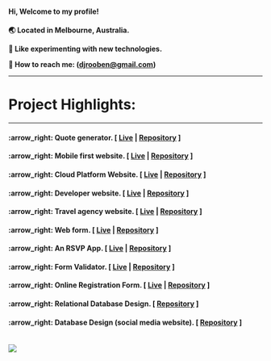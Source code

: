 <h4>Hi, Welcome to my profile!<h4>

:earth_asia: Located in Melbourne, Australia.<br>

:art: Like experimenting with new technologies.<br>

:postbox: How to reach me: (djrooben@gmail.com)
<hr>
<h1>Project Highlights:</h1>
<hr>
<h4>:arrow_right: Quote generator. [ <a href="https://rooben-s.github.io/Random_quote_generator-techdegree/" >Live</a> | <a href="https://github.com/Rooben-s/Random_quote_generator-techdegree" target="_blank">Repository</a> ]</h4>
<h4>:arrow_right: Mobile first website. [ <a href="https://rooben-s.github.io/responsive-layout/">Live</a> | <a href="https://github.com/Rooben-s/techdegree-project-2-mobile-first" target="_blank">Repository</a> ]</h4>
<h4>:arrow_right: Cloud Platform Website. [ <a href="https://rooben-s.github.io/Kuber-Cloud/">Live</a> | <a href="https://github.com/Rooben-s/Kuber-Cloud" target="_blank">Repository</a> ]</h4>
<h4>:arrow_right: Developer website. [ <a href="https://rooben-s.github.io/dev-website/" target="_blank">Live</a> | <a href="https://github.com/Rooben-s/dev-website" target="_blank">Repository</a> ]</h4> 
<h4>:arrow_right: Travel agency website. [ <a href="https://rooben-s.github.io/Voyager/" target="_blank">Live</a> | <a href="https://github.com/Rooben-s/Voyager" target="_blank">Repository</a> ]</h4> 
<h4>:arrow_right: Web form. [ <a href="https://rooben-s.github.io/online-form/" target="_blank">Live</a> | <a href="https://github.com/Rooben-s/online-form" target="_blank">Repository</a> ]</h4>
<h4>:arrow_right: An RSVP App. [ <a href="https://rooben-s.github.io/DOM-Scripting-from-Treehouse/" target="_blank">Live</a> | <a href="https://github.com/Rooben-s/DOM-Scripting-from-Treehouse" target="_blank">Repository</a> ]</h4>
<h4>:arrow_right: Form Validator. [ <a href="https://rooben-s.github.io/form-validator/" target="_blank">Live</a> | <a href="https://github.com/Rooben-s/form-validator" target="_blank">Repository</a> ]</h4>
<h4>:arrow_right: Online Registration Form. [ <a href="https://rooben-s.github.io/techdegree-project-3-rooben/" target="_blank">Live</a> | <a href="https://github.com/Rooben-s/techdegree-project-3-rooben" target="_blank">Repository</a> ]</h4>
<h4>:arrow_right: Relational Database Design. [ <a href="https://github.com/Rooben-s/Relational-Database-Design" target="_blank">Repository</a> ]</h4>
<h4>:arrow_right: Database Design (social media website). [ <a href="https://github.com/Rooben-s/Database-Design-social-media-website-" target="_blank">Repository</a> ]</h4>
<br>
<img src= "https://github-readme-stats.vercel.app/api?username=rooben-s&show_icons=true&theme=transparent">
